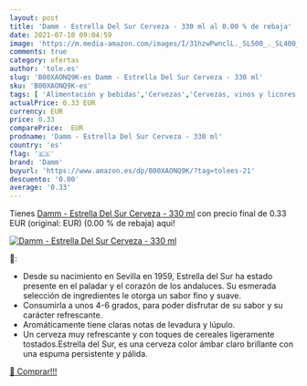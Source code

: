 ```yaml
---
layout: post
title: 'Damm - Estrella Del Sur Cerveza - 330 ml al 0.00 % de rebaja'
date: 2021-07-10 09:04:59
image: 'https://m.media-amazon.com/images/I/31hzwPwnclL._SL500_._SL400_.jpg'
comments: true
category: ofertas
author: 'tole.es'
slug: 'B00XAONQ9K-es Damm - Estrella Del Sur Cerveza - 330 ml'
sku: 'B00XAONQ9K-es'
tags: [ 'Alimentación y bebidas','Cervezas','Cervezas, vinos y licores','cerveza','damm', ]
actualPrice: 0.33 EUR
currency: EUR
price: 0.33
comparePrice:  EUR
prodname: 'Damm - Estrella Del Sur Cerveza - 330 ml'
country: 'es'
flag: '🇪🇸'
brand: 'Damm'
buyurl: 'https://www.amazon.es/dp/B00XAONQ9K/?tag=tolees-21'
descuento: '0.00'
average: '0.33'
---
```


Tienes [Damm - Estrella Del Sur Cerveza - 330 ml](https://www.amazon.es/dp/B00XAONQ9K/?tag=tolees-21) con precio final de  0.33 EUR (original:  EUR) (0.00 %  de rebaja) aqui!

[![Damm - Estrella Del Sur Cerveza - 330 ml](https://m.media-amazon.com/images/I/31hzwPwnclL._SL500_._SL400_.jpg)](https://www.amazon.es/dp/B00XAONQ9K/?tag=tolees-21)

🔎:

- Desde su nacimiento en Sevilla en 1959, Estrella del Sur ha estado presente en el paladar y el corazón de los andaluces. Su esmerada selección de ingredientes le otorga un sabor fino y suave.
- Consumirla a unos 4-6 grados, para poder disfrutar de su sabor y su carácter refrescante.
- Aromáticamente tiene claras notas de levadura y lúpulo.
- Un cerveza muy refrescante y con toques de cereales ligeramente tostados.Estrella del Sur, es una cerveza color ámbar claro brillante con una espuma persistente y pálida.

[🛒 Comprar!!!](https://www.amazon.es/dp/B00XAONQ9K/?tag=tolees-21)
